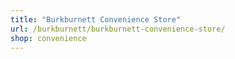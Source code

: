 ```yaml
---
title: "Burkburnett Convenience Store"
url: /burkburnett/burkburnett-convenience-store/
shop: convenience
---
```

